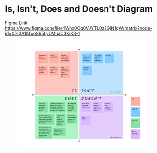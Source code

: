 # Is, Isn't, Does and Doesn't Diagram

Figma Link: https://www.figma.com/file/4Wnx0Oq0VJYTL0z2GjN1qW/matrix?node-id=0%3A1&t=qS65LyUMuaC3KiK3-1

<figure><img src=".gitbook/assets/Is _ Isn&#x27;t _ Does _ Doesn&#x27;t.png" alt="is, isnt, does, doesnt matrix"><figcaption></figcaption></figure>
